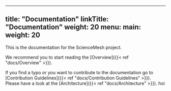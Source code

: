 
---
title: "Documentation"
linkTitle: "Documentation"
weight: 20
menu:
  main:
    weight: 20
---

This is the documentation for the ScienceMesh project. 

We recommend you to start reading the [Overview]({{< ref "docs/Overview" >}}).

If you find a typo or you want to contribute to the documentation go to [Contribution Guidelines]({{< ref "docs/Contribution Guidelines" >}}).
Please have a look at the [Architecture]({{< ref "docs/Architecture" >}}).
hoi

